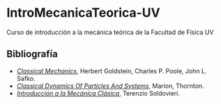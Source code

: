 # IntroMecanicaTeorica-UV
Curso de introducción a la mecánica teórica de la Facultad de Física UV

## Bibliografía
- [*Classical Mechanics*](http://poincare.matf.bg.ac.rs/~zarkom/Book_Mechanics_Goldstein_Classical_Mechanics_optimized.pdf "Goldstein"), Herbert Goldstein, Charles P. Poole, John L. Safko.
- [*Classical Dynamics Of Particles And Systems*](https://www.zuj.edu.jo/download/classical-dynamics-of-particles-and-systems-marion-thornton-pdf/ "Marion"), Marion, Thornton.
- [*Introducción a la Mecánica Clásica*](https://www.dropbox.com/s/1f6o06s9ogynba2/IntMecClasAct182020.pdf?dl=0 "LinkLibro"), Terenzio Soldovieri.